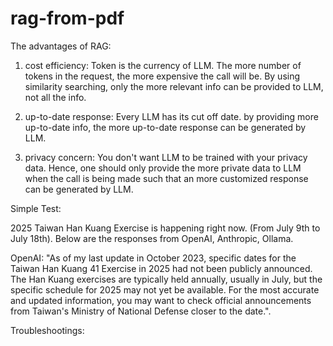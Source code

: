 # rag-from-pdf

The advantages of RAG:

1. cost efficiency: Token is the currency of LLM. The more number of tokens in the request, the more expensive the call will be.
   By using similarity searching, only the more relevant info can be provided to LLM, not all the info.

2. up-to-date response: Every LLM has its cut off date.
   by providing more up-to-date info, the more up-to-date response can be generated by LLM.

3. privacy concern: You don't want LLM to be trained with your privacy data.
   Hence, one should only provide the more private data to LLM when the call is being made
   such that an more customized response can be generated by LLM.

Simple Test:

   2025 Taiwan Han Kuang Exercise is happening right now. (From July 9th to July 18th).
   Below are the responses from OpenAI, Anthropic, Ollama.

   OpenAI: "As of my last update in October 2023, specific dates for the Taiwan Han Kuang 41 Exercise in 2025 had not been publicly announced. The Han Kuang exercises are typically held annually, usually in July, but the specific schedule for 2025 may not yet be available. For the most accurate and updated information, you may want to check official announcements from Taiwan's Ministry of National Defense closer to the date.".

Troubleshootings:
